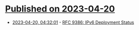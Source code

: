 # [Published on 2023-04-20](index.md)

* [2023-04-20, 04:32:01](https://lobste.rs/s/sozrur/rfc_9386_ipv6_deployment_status) - [RFC 9386: IPv6 Deployment Status](https://www.rfc-editor.org/rfc/rfc9386.html)
